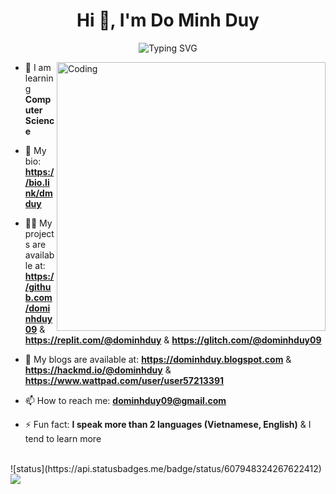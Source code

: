 <h1 align="center">Hi 👋, I'm Do Minh Duy</h1>
<p align="center">
<a><img src="https://readme-typing-svg.demolab.com?font=Fira+Code&pause=1000&color=198E19&random=false&width=435&lines=I+am+into+Cybersecurity+and+Coding." alt="Typing SVG" /></a>
</p>

<img align="right" alt="Coding" width="430" src="https://images.squarespace-cdn.com/content/v1/5769fc401b631bab1addb2ab/1541580611624-TE64QGKRJG8SWAIUS7NS/coding-freak.gif">

- 🌱 I am learning **Computer Science** 

- 🤝 My bio: **https://bio.link/dmduy**

- 👨‍💻 My projects are available at: **https://github.com/dominhduy09** & **https://replit.com/@dominhduy** & **https://glitch.com/@dominhduy09**

- 📝 My blogs are available at: **https://dominhduy.blogspot.com** & **https://hackmd.io/@dominhduy** & **https://www.wattpad.com/user/user57213391**

- 📫 How to reach me: **dominhduy09@gmail.com** 

- ⚡ Fun fact: **I speak more than 2 languages (Vietnamese, English)** & I tend to learn more

</br>
![status](https://api.statusbadges.me/badge/status/607948324267622412)
</br>

<a href="https://skillicons.dev">
  <img src="https://skillicons.dev/icons?i=github,vscode,vim,linux,py,java,c,cpp,html,css,js,docker,postman,pr,ps" />
</a>
